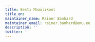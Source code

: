 ```yaml
---
title: Eesti Maaülikool
title_en:
maintainer_name: Rainer Banhard
maintainer_email: rainer.banhard@emu.ee
description: ''
twitter: ''
---
```

